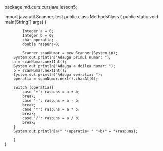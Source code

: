 package md.curs.cursjava.lesson5;

import java.util.Scanner;
test
public class MethodsClass {
    public static void main(String[] args) {            
            
            Integer a = 0;
            Integer b = 0;
            char operatia;
            double raspuns=0;

            Scanner scanNumar = new Scanner(System.in);
        System.out.println("Adauga primul numar: ");
        a = scanNumar.nextInt();
        System.out.println("Adauga a doilea numar: ");
        b = scanNumar.nextInt();
        System.out.println("Adauga operatia: ");
        operatia = scanNumar.next().charAt(0);

        switch (operatia){
            case '+': raspuns = a + b;
            break;
            case '-': raspuns = a - b;
            break;
            case '*': raspuns = a * b;
            break;
            case '/': raspuns = a / b;
            break;
        }
        System.out.println(a+" "+operatia+ " "+b+" = "+raspuns);

        }
    }
